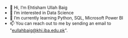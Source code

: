 - 👋 Hi, I’m Ehtisham Ullah Baig
- 👀 I’m interested in Data Science
- 🌱 I’m currently learning Python, SQL, Microsoft Power BI 
- 📫 You can reach out to me by sending an email to "eullahbaig@khi.iba.edu.pk".

<!---
Shamu-Saaz/Shamu-Saaz is a ✨ special ✨ repository because its `README.md` (this file) appears on your GitHub profile.
You can click the Preview link to take a look at your changes.
--->

